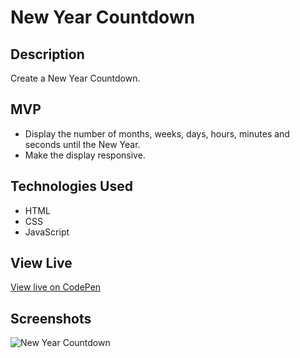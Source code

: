 # New Year Countdown

## Description

Create a New Year Countdown.

## MVP

* Display the number of months, weeks, days, hours, minutes and seconds until the New Year.
* Make the display responsive.

## Technologies Used

* HTML
* CSS
* JavaScript

## View Live

[View live on CodePen](https://codepen.io/m5fgn/pen/JjbEMzv)

## Screenshots

![New Year Countdown](https://firebasestorage.googleapis.com/v0/b/images-4783e.appspot.com/o/new_year_countdown%2Fnewyearcountdown.jpg?alt=media&token=272234b2-4d5d-434e-ac88-699102f0bc3b)
